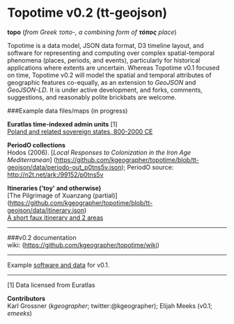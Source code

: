 Topotime v0.2 (tt-geojson)
==========================

__topo__ (_from Greek τοπο-, a combining form of **τόπος** place_)

Topotime is a data model, JSON data format, D3 timeline layout, and software for representing and computing over complex spatial-temporal phenomena (places, periods, and events), particularly for historical applications where extents are uncertain. Whereas Topotime v0.1 focused on time, Topotime v0.2 will model the spatial and temporal attributes of geographic features co-equally, as an extension to _GeoJSON_ and _GeoJSON-LD_. It is under active development, and forks, comments, suggestions, and reasonably polite brickbats are welcome.

###Example data files/maps (in progress)

**Euratlas time-indexed admin units** [1]  
[Poland and related sovereign states, 800-2000 CE](https://github.com/kgeographer/topotime/blob/tt-geojson/data/pyout/tt-euro_poland.geojson.json)  

**PeriodO collections**  
Hodos (2006). [_Local Responses to Colonization in the Iron Age Mediterranean_] (https://github.com/kgeographer/topotime/blob/tt-geojson/data/periodo-out_p0tns5v.json); PeriodO source: http://n2t.net/ark:/99152/p0tns5v

**Itineraries ('toy' and otherwise)**  
[The Pilgrimage of Xuanzang (partial)] (https://github.com/kgeographer/topotime/blob/tt-geojson/data/itinerary.json)  
[A short faux itinerary and 2 areas](https://github.com/kgeographer/topotime/blob/tt-geojson/data/multi-type.json)  


____________
###v0.2 documentation  
wiki: (https://github.com/kgeographer/topotime/wiki) 
____________

Example [software and data](http://dh.stanford.edu/topotime) for v0.1. 

____________
[1] Data licensed from Euratlas 

**Contributors**   
Karl Grossner (*kgeographer*; twitter:@kgeographer); Elijah Meeks (v0.1; *emeeks*)
